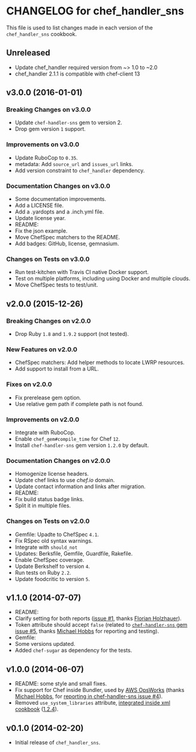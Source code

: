 # CHANGELOG for chef_handler_sns

This file is used to list changes made in each version of the `chef_handler_sns` cookbook.

## Unreleased

* Update chef_handler required version from ~> 1.0 to ~2.0
 * chef_handler 2.1.1 is compatible with chef-client 13

## v3.0.0 (2016-01-01)

### Breaking Changes on v3.0.0

* Update `chef-handler-sns` gem to version 2.
 * Drop gem version `1` support.

### Improvements on v3.0.0

* Update RuboCop to `0.35`.
* metadata: Add `source_url` and `issues_url` links.
* Add version constraint to `chef_handler` dependency.

### Documentation Changes on v3.0.0

* Some documentation improvements.
* Add a LICENSE file.
* Add a .yardopts and a .inch.yml file.
* Update license year.
* README:
 * Fix the json example.
 * Move ChefSpec matchers to the README.
 * Add badges: GitHub, license, gemnasium.

### Changes on Tests on v3.0.0

* Run test-kitchen with Travis CI native Docker support.
* Test on multiple platforms, including using Docker and multiple clouds.
* Move ChefSpec tests to test/unit.

## v2.0.0 (2015-12-26)

### Breaking Changes on v2.0.0

* Drop Ruby `1.8` and `1.9.2` support (not tested).

### New Features on v2.0.0

* ChefSpec matchers: Add helper methods to locate LWRP resources.
* Add support to install from a URL.

### Fixes on v2.0.0

* Fix prerelease gem option.
* Use relative gem path if complete path is not found.

### Improvements on v2.0.0

* Integrate with RuboCop.
* Enable `chef_gem#compile_time` for Chef `12`.
* Install `chef-handler-sns` gem version `1.2.0` by default.

### Documentation Changes on v2.0.0

* Homogenize license headers.
* Update chef links to use *chef.io* domain.
* Update contact information and links after migration.
* README:
 * Fix build status badge links.
 * Split it in multiple files.

### Changes on Tests on v2.0.0

* Gemfile: Upadte to ChefSpec `4.1`.
* Fix RSpec old syntax warnings.
* Integrate with `should_not`
* Updates: Berksfile, Gemfile, Guardfile, Rakefile.
* Enable ChefSpec coverage.
* Update Berkshelf to version `4`.
* Run tests on Ruby `2.2`.
* Update foodcritic to version `5`.

## v1.1.0 (2014-07-07)

* README:
 * Clarify setting for both reports ([issue #1](https://github.com/zuazo/chef_handler_sns-cookbook/pull/2), thanks [Florian Holzhauer](https://github.com/fh)).
* Token attribute should accept `false` (related to [`chef-handler-sns` gem issue #5](https://github.com/zuazo/chef-handler-sns/issues/5), thanks [Michael Hobbs](https://github.com/michaelshobbs) for reporting and testing).
* Gemfile:
 * Some versions updated.
 * Added `chef-sugar` as dependency for the tests.


## v1.0.0 (2014-06-07)

* README: some style and small fixes.
* Fix support for Chef inside Bundler, used by [AWS OpsWorks](http://aws.amazon.com/opsworks/) (thanks [Michael Hobbs](https://github.com/michaelshobbs), for [reporting in chef-handler-sns issue #4](https://github.com/zuazo/chef-handler-sns/issues/4)).
* Removed `use_system_libraries` attribute, [integrated inside xml cookbook](https://github.com/opscode-cookbooks/xml#attributes) ([1.2.4](https://github.com/opscode-cookbooks/xml/blob/master/CHANGELOG.md#v124-2014-03-27)).

## v0.1.0 (2014-02-20)

* Initial release of `chef_handler_sns`.
